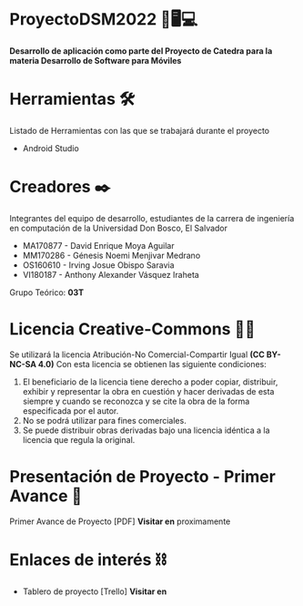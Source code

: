 <h1>ProyectoDSM2022 📱🖥️💻</h1>
<b>Desarrollo de aplicación como parte del Proyecto de Catedra para la materia Desarrollo de Software para Móviles</b>

<h1>Herramientas 🛠️ </h1>
<p>Listado de Herramientas con las que se trabajará durante el proyecto</p>
<ul>
  <li>Android Studio</li>
</ul>

<h1>Creadores ✒️</h1>
<p>Integrantes del equipo de desarrollo, estudiantes de la carrera de ingeniería en computación de la Universidad Don Bosco, El Salvador</p>
<ul>
  <li>MA170877 - David Enrique Moya Aguilar</li>
  <li>MM170286 - Génesis Noemi Menjivar Medrano</li>
  <li>OS160610 - Irving Josue Obispo Saravia</li>
  <li>VI180187 - Anthony Alexander Vásquez Iraheta</li>
</ul>
<p>Grupo Teórico: <b>03T</b></p>

<h1>Licencia Creative-Commons 📃🔐</h1>
<p>Se utilizará la licencia Atribución-No Comercial-Compartir Igual <b>(CC BY-NC-SA 4.0)</b> Con esta licencia se obtienen las siguiente condiciones:</p>
  <ol>
    <li>El beneficiario de la licencia tiene derecho a poder copiar, distribuir, exhibir y representar la obra en cuestión y hacer derivadas de esta siempre y cuando se reconozca y se cite la obra de la forma especificada por el autor.</li>
    <li>No se podrá utilizar para fines comerciales.</li>
    <li>Se puede distribuir obras derivadas bajo una licencia idéntica a la licencia que regula la original.</li>
  </ol>
  
<h1>Presentación de Proyecto - Primer Avance 📂</h1>
<p>Primer Avance de Proyecto [PDF] <b>Visitar en</b> proximamente</p>


<h1>Enlaces de interés ⛓️</h1>
<ul>
  <li>Tablero de proyecto [Trello] <b>Visitar en</b></li>
</ul>
